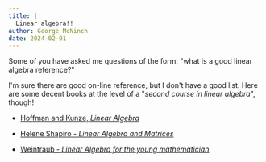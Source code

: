 ```yaml
---
title: |
  Linear algebra!!
author: George McNinch  
date: 2024-02-01
---
```


Some of you have asked me questions of the form: "what is a good
linear algebra reference?"

I'm sure there are good on-line reference, but I don't have a good
list.  Here are some decent books at the level of a "*second course in
linear algebra*", though!



- [Hoffman and Kunze, *Linear Algebra*](https://archive.org/details/linear-algebra/)
  
- [Helene Shapiro - *Linear Algebra and Matrices*](https://bookstore.ams.org/amstext-24/)

- [Weintraub - *Linear Algebra for the young mathematician*](https://bookstore.ams.org/amstext-42/)



